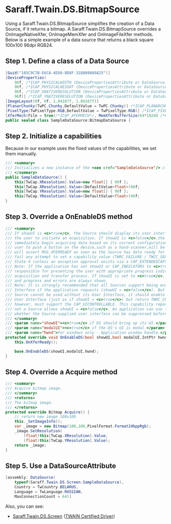 ﻿# Saraff.Twain.DS.BitmapSource
Using a Saraff.Twain.DS.BitmapSource simplifies the creation of a Data Source, if it returns a bitmap. A Saraff.Twain.DS.BitmapSource overrides a OnImageNativeXfer, OnImageMemXfer and OnImageFileXfer methods.
Below is a simple example of a data source that returns a black square 100x100 96dpi RGB24.
## Step 1. Define a class of a Data Source
```c#
[Guid("185C9C7B-E6CA-4D50-8D8F-318809689A25")]
[DeviceProperties(
    96f, /*ICAP_PHYSICALWIDTH (DevicePropertiesAttribute or DataSource.OnCapabilityValueNeeded(CapabilityEventArgs))*/
    96f, /*ICAP_PHYSICALHEIGHT (DevicePropertiesAttribute or DataSource.OnCapabilityValueNeeded(CapabilityEventArgs))*/
    96f, /*ICAP_XNATIVERESOLUTION (DevicePropertiesAttribute or DataSource.OnCapabilityValueNeeded(CapabilityEventArgs))*/
    96f)] /*ICAP_YNATIVERESOLUTION (DevicePropertiesAttribute or DataSource.OnCapabilityValueNeeded(CapabilityEventArgs))*/
[ImageLayout(0f, 0f, 1.04167f, 1.04167f)]
[PlanarChunky(TwPC.Chunky,DefaultValue = TwPC.Chunky)] /*ICAP_PLANARCHUNKY (PlanarChunkyAttribute or DataSource.OnCapabilityValueNeeded(CapabilityEventArgs))*/
[PixelType(TwPixelType.RGB,DefaultValue = TwPixelType.RGB)] /*ICAP_PIXELTYPE (PixelTypeAttribute or DataSource.OnCapabilityValueNeeded(CapabilityEventArgs))*/
[XferMech(File = true)/*ICAP_XFERMECH*/, MemXferBufferSize(64*1024U /*64K*/)/*TW_SETUPMEMXFER.Preferred on DG_CONTROL / DAT_SETUPMEMXFER / MSG_GET operation*/]
public sealed class SampleDataSource:BitmapDataSource {
```
## Step 2. Initialize a capabilities
Because in our example uses the fixed values of the capabilities, we set them manually.

```c#
/// <summary>
/// Initializes a new instance of the <see cref="SampleDataSource"/> class.
/// </summary>
public SampleDataSource() {
    this[TwCap.XResolution].Value=new float[] { 96f };
    this[TwCap.XResolution].Value=(DefaultValue<float>)96f;
    this[TwCap.YResolution].Value=new float[] { 96f };
    this[TwCap.YResolution].Value=(DefaultValue<float>)96f;
}
```
## Step 3. Override a OnEnableDS method
```c#
/// <summary>
/// If showUI is <c>true</c>, the Source should display its user interface and wait for
/// the user to initiate an acquisition. If showUI is <c>false</c>,the Source should
/// immediately begin acquiring data based on its current configuration (a device that requires the
/// user to push a button on the device,such as a hand-scanner,will be “armed” by this operation and
/// will assert MSG_XFERREADY as soon as the Source has data ready for transfer). The Source should
/// fail any attempt to set a capability value (TWRC_FAILURE / TWCC_SEQERROR) until it returns to
/// State 4 (unless an exception approval exists via a CAP_EXTENDEDCAPS agreement).
/// Note: If the application has set showUI or CAP_INDICATORS to <c>true</c>, then the Source is
/// responsible for presenting the user with appropriate progress indicators regarding the
/// acquisition and transfer process. If showUI is set to <c>true</c>, CAP_INDICATORS is ignored
/// and progress and errors are always shown.
/// Note: It is strongly recommended that all Sources support being enabled without their User
/// Interface if the application requests (showUI = <c>false</c>). But if your
/// Source cannot be used without its User Interface, it should enable showing the Source
/// User Interface (just as if showUI = <c>true</c>) but return TWRC_CHECKSTATUS. All Sources,
/// however, must support the CAP_UICONTROLLABLE. This capability reports whether or
/// not a Source allows showUI = <c>false</c>. An application can use this capability to know
/// whether the Source-supplied user interface can be suppressed before it is displayed.
/// </summary>
/// <param name="showUI"><c>true</c> if DS should bring up its UI.</param>
/// <param name="modalUI"><c>true</c> if the DS's UI is modal.</param>
/// <param name="hwnd">For windows only - Application window handle.</param>
protected override void OnEnableDS(bool showUI,bool modalUI,IntPtr hwnd) {
    this.OnXferReady();

    base.OnEnableDS(showUI,modalUI,hwnd);
}
```
## Step 4. Override a Acquire method
```c#
/// <summary>
/// Acquire bitmap image.
/// </summary>
/// <returns>
/// The bitmap image.
/// </returns>
protected override Bitmap Acquire() {
    // return new image 100x100
    this._SetImageInfo();
    var _image = new Bitmap(100,100,PixelFormat.Format24bppRgb);
    _image.SetResolution(
        (float)this[TwCap.XResolution].Value,
        (float)this[TwCap.YResolution].Value);
    return _image;
}
```
## Step 5. Use a DataSourceAttribute
```c#
[assembly: DataSource(
    typeof(Saraff.Twain.DS.Screen.SampleDataSource),
    Country = TwCountry.BELARUS,
    Language = TwLanguage.RUSSIAN,
    MaxConnectionCount = 64)]
```

Also, you can see:
* [Saraff.Twain.DS.Screen](../sarafftwainds/download/Saraff.Twain.DS.Screen.zip) ([TWAIN Certified Driver](https://resource.twain.org/twain-certified-drivers/entry/1536/))

